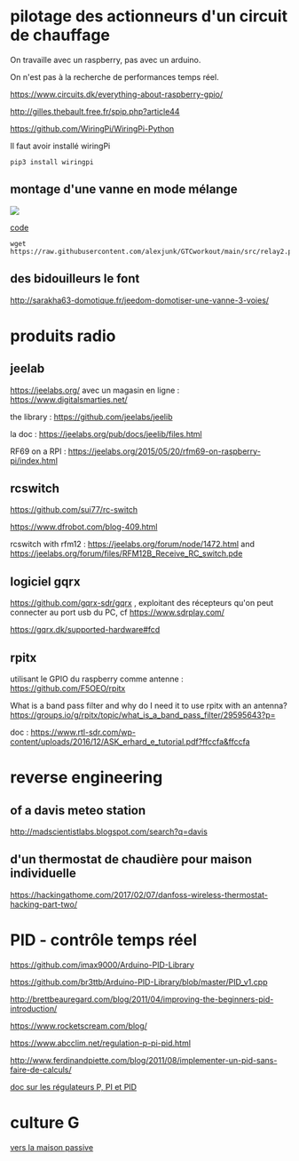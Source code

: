 # pilotage des actionneurs d'un circuit de chauffage

On travaille avec un raspberry, pas avec un arduino. 

On n'est pas à la recherche de performances temps réel.

https://www.circuits.dk/everything-about-raspberry-gpio/

http://gilles.thebault.free.fr/spip.php?article44

https://github.com/WiringPi/WiringPi-Python

Il faut avoir installé wiringPi

```
pip3 install wiringpi
```

## montage d'une vanne en mode mélange

![](images/montage_relays_V3V_mélange.jpeg)

[code](src/relay2.py)

```
wget https://raw.githubusercontent.com/alexjunk/GTCworkout/main/src/relay2.py
```
## des bidouilleurs le font

http://sarakha63-domotique.fr/jeedom-domotiser-une-vanne-3-voies/


# produits radio

## jeelab

https://jeelabs.org/ avec un magasin en ligne : https://www.digitalsmarties.net/

the library : https://github.com/jeelabs/jeelib

la doc : https://jeelabs.org/pub/docs/jeelib/files.html

RF69 on a RPI : https://jeelabs.org/2015/05/20/rfm69-on-raspberry-pi/index.html

## rcswitch

https://github.com/sui77/rc-switch

https://www.dfrobot.com/blog-409.html

rcswitch with rfm12 : https://jeelabs.org/forum/node/1472.html and https://jeelabs.org/forum/files/RFM12B_Receive_RC_switch.pde

## logiciel gqrx

https://github.com/gqrx-sdr/gqrx , exploitant des récepteurs qu'on peut connecter au port usb du PC, cf https://www.sdrplay.com/

https://gqrx.dk/supported-hardware#fcd

## rpitx

utilisant le GPIO du raspberry comme antenne : https://github.com/F5OEO/rpitx

What is a band pass filter and why do I need it to use rpitx with an antenna? https://groups.io/g/rpitx/topic/what_is_a_band_pass_filter/29595643?p=

doc : https://www.rtl-sdr.com/wp-content/uploads/2016/12/ASK_erhard_e_tutorial.pdf?ffccfa&ffccfa


# reverse engineering 

## of a davis meteo station

http://madscientistlabs.blogspot.com/search?q=davis

## d'un thermostat de chaudière pour maison individuelle

https://hackingathome.com/2017/02/07/danfoss-wireless-thermostat-hacking-part-two/



# PID - contrôle temps réel

https://github.com/imax9000/Arduino-PID-Library

https://github.com/br3ttb/Arduino-PID-Library/blob/master/PID_v1.cpp

http://brettbeauregard.com/blog/2011/04/improving-the-beginners-pid-introduction/

https://www.rocketscream.com/blog/

https://www.abcclim.net/regulation-p-pi-pid.html

http://www.ferdinandpiette.com/blog/2011/08/implementer-un-pid-sans-faire-de-calculs/

[doc sur les régulateurs P, PI et PID](regulateurs_standards.pdf)

# culture G

[vers la maison passive](https://trystanlea.org.uk/)


